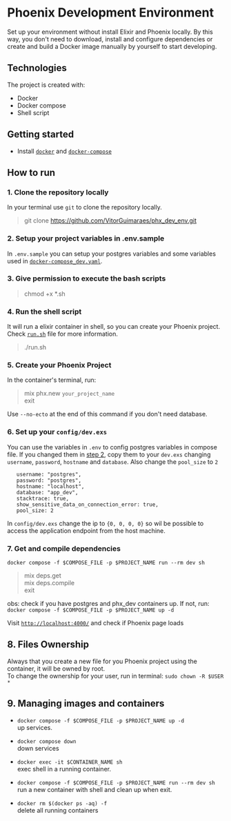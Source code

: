 # Phoenix Development Environment 
Set up your environment without install Elixir and Phoenix locally. 
By this way, you don't need to download, install and configure dependencies or create and build a Docker image manually by yourself to start developing.


## Technologies 
The project is created with:
- Docker
- Docker compose
- Shell script

## Getting started
- Install [`docker`](https://docs.docker.com/engine/install/) and [`docker-compose`](https://docs.docker.com/compose/install/)


## How to run 

### 1. Clone the repository locally  
In your terminal use `git` to clone the repository locally.
> git clone https://github.com/VitorGuimaraes/phx_dev_env.git

### 2. Setup your project variables in .env.sample 
In `.env.sample` you can setup your postgres variables and some variables used in [`docker-compose_dev.yaml`](https://github.com/VitorGuimaraes/phx_dev_env/blob/master/docker-compose_dev.yaml).

### 3. Give permission to execute the bash scripts
> chmod +x *.sh

### 4. Run the shell script
It will run a elixir container in shell, so you can create your Phoenix project.<br> 
Check [`run.sh`](https://github.com/VitorGuimaraes/phx_dev_env/blob/master/run.sh) file for more information.  
> ./run.sh 

### 5. Create your Phoenix Project
In the container's terminal, run:
> mix phx.new `your_project_name`<br>
> exit

Use `--no-ecto` at the end of this command if you don't need database.

### 6. Set up your `config/dev.exs`
You can use the variables in `.env` to config postgres variables in compose file. If you changed them in [step 2](#2-setup-your-project-variables-in-envsample), copy them to your `dev.exs` changing `username`, `password`, `hostname` and `database`. Also change the `pool_size` to `2` 
```
   username: "postgres",
   password: "postgres",
   hostname: "localhost",
   database: "app_dev",
   stacktrace: true,
   show_sensitive_data_on_connection_error: true,
   pool_size: 2 
```
In `config/dev.exs` change the ip to `{0, 0, 0, 0}` so wil be possible to access the application endpoint from the host machine.<br>


### 7. Get and compile dependencies
`docker compose -f $COMPOSE_FILE -p $PROJECT_NAME run --rm dev sh` <br>
> mix deps.get<br> 
> mix deps.compile<br>
> exit

obs: check if you have postgres and phx_dev containers up. If not, run:<br>
`docker compose -f $COMPOSE_FILE -p $PROJECT_NAME up -d`<br> 

Visit [`http://localhost:4000/`](http://localhost:4000/) and check if Phoenix page loads<br>

## 8. Files Ownership
Always that you create a new file for you Phoenix project using the container, it will be owned by root. <br>
To change the ownership for your user, run in terminal: `sudo chown -R $USER *`<br>

## 9. Managing images and containers
- `docker compose -f $COMPOSE_FILE -p $PROJECT_NAME up -d`<br> 
   up services.

- `docker compose down`  
   down services 

- `docker exec -it $CONTAINER_NAME sh`<br> 
   exec shell in a running container.

- `docker compose -f $COMPOSE_FILE -p $PROJECT_NAME run --rm dev sh`<br> 
   run a new container with shell and clean up when exit.

- `docker rm $(docker ps -aq) -f`<br>
   delete all running containers
   
